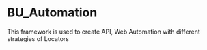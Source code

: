 # BU_Automation
This framework is used to create API, Web Automation with different strategies of Locators
